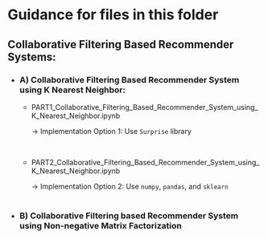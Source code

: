 # Guidance for files in this folder
## Collaborative Filtering Based Recommender Systems:

-  ### A) Collaborative Filtering Based Recommender System using K Nearest Neighbor:<br>
   -  PART1_Collaborative_Filtering_Based_Recommender_System_using_K_Nearest_Neighbor.ipynb
      
      → Implementation Option 1: Use `Surprise` library
      
      <br>
   -  PART2_Collaborative_Filtering_Based_Recommender_System_using_K_Nearest_Neighbor.ipynb
      
      → Implementation Option 2: Use `numpy`, `pandas`, and `sklearn`
      <br><br>

-  ### B) Collaborative Filtering based Recommender System using Non-negative Matrix Factorization
